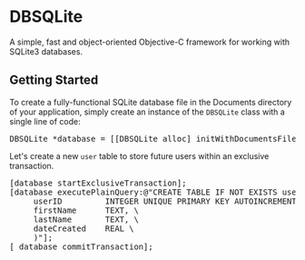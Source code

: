 DBSQLite
========

A simple, fast and object-oriented Objective-C framework for working with SQLite3 databases.

Getting Started
----------------
To create a fully-functional SQLite database file in the Documents directory of your application, simply create an instance of the <code>DBSQLite</code> class with a single line of code:
<pre>
DBSQLite *database = [[DBSQLite alloc] initWithDocumentsFile:@"database.sqlite"];
</pre>

Let's create a new <code>user</code> table to store future users within an exclusive transaction.
<pre>
[database startExclusiveTransaction];
[database executePlainQuery:@"CREATE TABLE IF NOT EXISTS user (\
     userID         INTEGER UNIQUE PRIMARY KEY AUTOINCREMENT, \
     firstName      TEXT, \
     lastName       TEXT, \
     dateCreated    REAL \
     )"];
[_database commitTransaction];
</pre>

